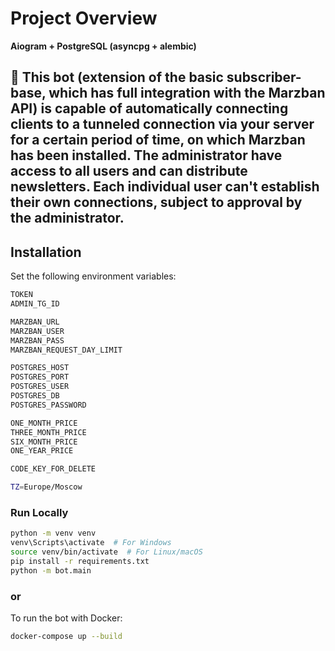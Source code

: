 # **Project Overview**  
**Aiogram + PostgreSQL (asyncpg + alembic)**  

🤖 This bot (extension of the basic subscriber-base, which has full integration with the Marzban API) is capable of automatically connecting clients to a tunneled connection via your server for a certain period of time, on which Marzban has been installed. The administrator have access to all users and can distribute newsletters. Each individual user can't establish their own connections, subject to approval by the administrator.
---

## **Installation**  

Set the following environment variables:

```bash
TOKEN
ADMIN_TG_ID

MARZBAN_URL
MARZBAN_USER
MARZBAN_PASS
MARZBAN_REQUEST_DAY_LIMIT

POSTGRES_HOST
POSTGRES_PORT
POSTGRES_USER
POSTGRES_DB
POSTGRES_PASSWORD

ONE_MONTH_PRICE
THREE_MONTH_PRICE
SIX_MONTH_PRICE
ONE_YEAR_PRICE

CODE_KEY_FOR_DELETE

TZ=Europe/Moscow
```

### **Run Locally** 

```bash
python -m venv venv
venv\Scripts\activate  # For Windows  
source venv/bin/activate  # For Linux/macOS  
pip install -r requirements.txt
python -m bot.main
```
### **or**

To run the bot with Docker:
```bash
docker-compose up --build
```